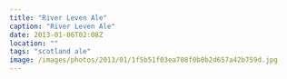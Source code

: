 ```yaml
---
title: "River Leven Ale"
caption: "River Leven Ale"
date: 2013-01-06T02:08Z
location: ""
tags: "scotland ale"
image: /images/photos/2013/01/1f5b51f03ea708f0b0b2d657a42b759d.jpg
---
```

